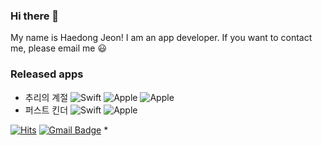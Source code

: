 ### Hi there 👋 
My name is Haedong Jeon! I am an app developer. If you want to contact me, please email me 😃
### Released apps       
* 추리의 계절 ![Swift](https://img.shields.io/badge/-Swift-gray?logo=swift) ![Apple](https://img.shields.io/badge/-iPhone-black?logo=apple) ![Apple](https://img.shields.io/badge/-iPad-black?logo=apple)                           
* 퍼스트 킨더 ![Swift](https://img.shields.io/badge/-Swift-gray?logo=swift) ![Apple](https://img.shields.io/badge/-iPhone-black?logo=apple)

[![Hits](https://hits.seeyoufarm.com/api/count/incr/badge.svg?url=https%3A%2F%2Fgithub.com%2FHaedong-Jeon%2FHaedong-Jeon&count_bg=%233DA1C8&title_bg=%23555555&icon=&icon_color=%23E7E7E7&title=hits&edge_flat=false)](https://hits.seeyoufarm.com)   [![Gmail Badge](https://img.shields.io/badge/Gmail-d14836?style=flat-square&logo=Gmail&logoColor=white&link=mailto:goehd2538@gmail.com)](mailto:goehd2538@gmail.com)
* 

